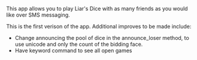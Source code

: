 This app allows you to play Liar's Dice with as many friends as you would like over SMS messaging.

This is the first verison of the app. Additional improves to be made include:
- Change announcing the pool of dice in the announce_loser method, to use unicode and only the count of the bidding face.
- Have keyword command to see all open games
